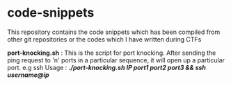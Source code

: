 # code-snippets

This repository contains the code snippets which has been compiled from other git repositories or the codes which I have written during CTFs

**port-knocking.sh** : This is the script for port knocking. After sending the ping request to 'n' ports in a particular sequence, it will open up a particular port. e.g ssh
Usage :  **_./port-knocking.sh IP port1 port2 port3 && ssh username@ip_**
